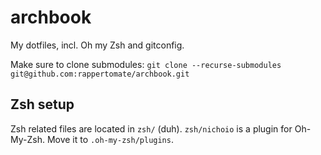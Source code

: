# archbook
My dotfiles, incl. Oh my Zsh and gitconfig.

Make sure to clone submodules: `git clone --recurse-submodules git@github.com:rappertomate/archbook.git`

## Zsh setup
Zsh related files are located in `zsh/` (duh). `zsh/nichoio` is a plugin for Oh-My-Zsh. Move it to `.oh-my-zsh/plugins`.

